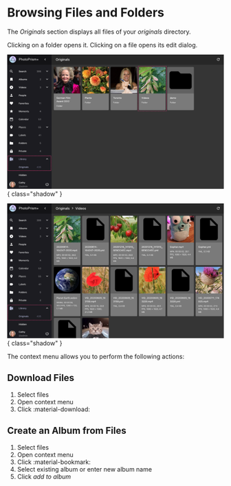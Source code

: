 # Browsing Files and Folders #

The *Originals* section displays all files of your *originals* directory.

Clicking on a folder opens it. Clicking on a file opens its edit dialog. 

![Screenshot](img/files-dark.png){ class="shadow" }

![Screenshot](img/files-2-dark.png){ class="shadow" }

The context menu allows you to perform the following actions:

## Download Files ##

1. Select files
2. Open context menu
3. Click :material-download:

## Create an Album from Files ##
 
1. Select files
2. Open context menu
3. Click :material-bookmark:
4. Select existing album or enter new album name
5. Click *add to album*